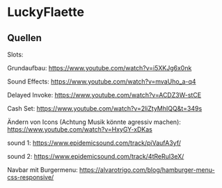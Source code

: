 # LuckyFlaette

## Quellen

Slots:

Grundaufbau: https://www.youtube.com/watch?v=i5XKJg6x0nk

Sound Effects: https://www.youtube.com/watch?v=mvaUho_a-q4

Delayed Invoke: https://www.youtube.com/watch?v=ACDZ3W-stCE

Cash Set: https://www.youtube.com/watch?v=2liZtyMhIQQ&t=349s

Ändern von Icons (Achtung Musik könnte agressiv machen): https://www.youtube.com/watch?v=HxyGY-xDKas

sound 1: https://www.epidemicsound.com/track/piVaufA3yf/

sound 2: https://www.epidemicsound.com/track/4tReRul3eX/



Navbar mit Burgermenu:
https://alvarotrigo.com/blog/hamburger-menu-css-responsive/
